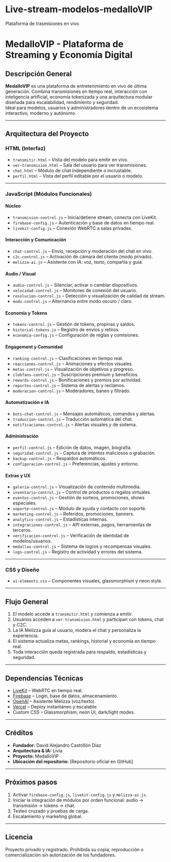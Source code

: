 # Live-stream-modelos-medalloVIP
Plataforma de trasmisiones en vivo 
# MedalloVIP - Plataforma de Streaming y Economía Digital

## Descripción General
**MedalloVIP** es una plataforma de entretenimiento en vivo de última generación. Combina transmisiones en tiempo real, interacción con inteligencia artificial, economía tokenizada y una arquitectura modular diseñada para escalabilidad, rendimiento y seguridad.  
Ideal para modelos, usuarios y administradores dentro de un ecosistema interactivo, moderno y autónomo.

---

## Arquitectura del Proyecto

### HTML (Interfaz)
- `transmitir.html` – Vista del modelo para emitir en vivo.
- `ver-transmision.html` – Sala del usuario para ver transmisiones.
- `chat.html` – Módulo de chat independiente o incrustable.
- `perfil.html` – Vista del perfil editable por el usuario o modelo.

---

### JavaScript (Módulos Funcionales)

#### Núcleo
- `transmision-control.js` – Inicia/detiene stream, conecta con LiveKit.
- `firebase-config.js` – Autenticación y base de datos en tiempo real.
- `livekit-config.js` – Conexión WebRTC a salas privadas.

#### Interacción y Comunicación
- `chat-control.js` – Envío, recepción y moderación del chat en vivo.
- `c2c-control.js` – Activación de cámara del cliente (modo privado).
- `melizza-ai.js` – Asistente con IA: voz, texto, compañía y guía.

#### Audio / Visual
- `audio-control.js` – Silenciar, activar o cambiar dispositivos.
- `velocidad-control.js` – Monitoreo de conexión del usuario.
- `resolucion-control.js` – Detección y visualización de calidad de stream.
- `modo-control.js` – Alternancia entre modo oscuro / claro.

#### Economía y Tokens
- `tokens-control.js` – Gestión de tokens, propinas y saldos.
- `historial-tokens.js` – Registro de envíos y retiros.
- `economia-config.js` – Configuración de reglas y comisiones.

#### Engagement y Comunidad
- `ranking-control.js` – Clasificaciones en tiempo real.
- `reacciones-control.js` – Animaciones y efectos visuales.
- `metas-control.js` – Visualización de objetivos y progreso.
- `clubfans-control.js` – Suscripciones premium y beneficios.
- `rewards-control.js` – Bonificaciones y premios por actividad.
- `reportes-control.js` – Sistema de alertas y reclamos.
- `moderacion-control.js` – Moderadores, baneo y filtrado.

#### Automatización e IA
- `bots-chat-control.js` – Mensajes automáticos, comandos y alertas.
- `traduccion-control.js` – Traducción automática del chat.
- `notificaciones-control.js` – Alertas visuales y de sistema.

#### Administración
- `perfil-control.js` – Edición de datos, imagen, biografía.
- `seguridad-control.js` – Captura de intentos maliciosos o grabación.
- `backup-control.js` – Respaldos automáticos.
- `configuracion-control.js` – Preferencias, ajustes y entorno.

#### Extras y UX
- `galeria-control.js` – Visualización de contenido multimedia.
- `inventario-control.js` – Control de productos o regalos virtuales.
- `eventos-control.js` – Gestión de sorteos, promociones, shows especiales.
- `soporte-control.js` – Módulo de ayuda y contacto con soporte.
- `marketing-control.js` – Referidos, promociones, banners.
- `analytics-control.js` – Estadísticas internas.
- `integraciones-control.js` – API externas, pagos, herramientas de terceros.
- `verificacion-control.js` – Verificación de identidad de modelos/usuarios.
- `medallas-control.js` – Sistema de logros y recompensas visuales.
- `logs-control.js` – Registro de actividad y errores del sistema.

---

### CSS y Diseño

- `ui-elements.css` – Componentes visuales, glassmorphism y neon style.

---

## Flujo General

1. El modelo accede a `transmitir.html` y comienza a emitir.
2. Usuarios acceden a `ver-transmision.html` y participan con tokens, chat y C2C.
3. La IA Melizza guía al usuario, modera el chat y personaliza la experiencia.
4. El sistema actualiza metas, rankings, historial y economía en tiempo real.
5. Toda interacción queda registrada para respaldo, estadísticas y seguridad.

---

## Dependencias Técnicas

- [LiveKit](https://livekit.io/) – WebRTC en tiempo real.
- [Firebase](https://firebase.google.com/) – Login, base de datos, almacenamiento.
- [OpenAI](https://openai.com/) – Asistente Melizza (voz/texto).
- [Vercel](https://vercel.com/) – Deploy instantáneo y escalable.
- Custom CSS – Glassmorphism, neon UI, dark/light modes.

---

## Créditos

- **Fundador:** David Alejandro Castrillón Díaz  
- **Arquitectura & IA:** Livia  
- **Proyecto:** MedalloVIP  
- **Ubicación del repositorio:** [Repositorio oficial en GitHub]

---

## Próximos pasos

1. Activar `firebase-config.js`, `livekit-config.js` y `melizza-ai.js`.
2. Iniciar la integración de módulos por orden funcional: audio → transmisión → tokens → chat.
3. Testeo cruzado y pruebas de carga.
4. Escalamiento y marketing global.

---

## Licencia

Proyecto privado y registrado. Prohibida su copia, reproducción o comercialización sin autorización de los fundadores.
